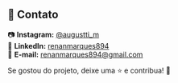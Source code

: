 ## 👤 Contato

📷 **Instagram:** [@augustti_m](https://www.instagram.com/augustti_m/) <br>
💼 **LinkedIn:** [renanmarques894](https://www.linkedin.com/in/renanmarques894/) <br>
📧 **E-mail:** renanmarques894@gmail.com

Se gostou do projeto, deixe uma ⭐ e contribua! 🚀
